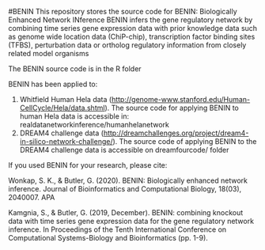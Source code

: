 #BENIN
This repository stores the source code for BENIN: Biologically Enhanced Network INference
BENIN infers the gene regulatory network by combining time series gene expression data with prior knowledge data such as genome wide location data (ChiP-chip), transcription factor binding sites (TFBS), perturbation data or ortholog regulatory information from closely related model organisms

The BENIN source code is in the R folder

BENIN has been applied to:
1)  Whitfield Human Hela data (http://genome-www.stanford.edu/Human-CellCycle/Hela/data.shtml). The source code for applying BENIN to human Hela data is accessible in: realdatanetworkinference/humanhelanetwork
2) DREAM4 challenge data (http://dreamchallenges.org/project/dream4-in-silico-network-challenge/). The source code of applying BENIN to the DREAM4 challenge data is accessible on dreamfourcode/ folder


If you used BENIN for your research, please cite:

Wonkap, S. K., & Butler, G. (2020). BENIN: Biologically enhanced network inference. Journal of Bioinformatics and Computational Biology, 18(03), 2040007.
APA
	
Kamgnia, S., & Butler, G. (2019, December). BENIN: combining knockout data with time series gene expression data for the gene regulatory network inference. In Proceedings of the Tenth International Conference on Computational Systems-Biology and Bioinformatics (pp. 1-9).  
